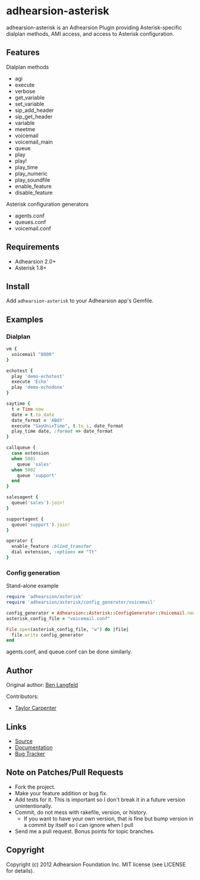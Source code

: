 adhearsion-asterisk
===========

adhearsion-asterisk is an Adhearsion Plugin providing Asterisk-specific dialplan methods, AMI access, and access to Asterisk configuration.

Features
--------

Dialplan methods

  * agi
  * execute
  * verbose
  * get_variable
  * set_variable
  * sip_add_header
  * sip_get_header
  * variable
  * meetme
  * voicemail
  * voicemail_main
  * queue
  * play
  * play!
  * play_time
  * play_numeric
  * play_soundfile
  * enable_feature
  * disable_feature

Asterisk configuration generators

  * agents.conf
  * queues.conf
  * voicemail.conf

Requirements
------------

* Adhearsion 2.0+
* Asterisk 1.8+

Install
-------

Add `adhearsion-asterisk` to your Adhearsion app's Gemfile.

Examples
--------

### Dialplan


```ruby
vm {
  voicemail "8000"
}

echotest {
  play 'demo-echotest'
  execute 'Echo'
  play 'demo-echodone'
}

saytime {
  t = Time.now
  date = t.to_date
  date_format = 'ABdY'
  execute "SayUnixTime", t.to_i, date_format
  play_time date, :format => date_format
}

callqueue {
  case extension
  when 5001
    queue 'sales'
  when 5002
    queue 'support'
  end
}

salesagent {
  queue('sales').join!
}

supportagent {
  queue('support').join!
}

operator {
  enable_feature :blind_transfer
  dial extension, :options => "Tt"
}


```

### Config generation

Stand-alone example

```ruby
require 'adhearsion/asterisk'
require 'adhearsion/asterisk/config_generator/voicemail'

config_generator = Adhearsion::Asterisk::ConfigGenerator::Voicemail.new
asterisk_config_file = "voicemail.conf"

File.open(asterisk_config_file, "w") do |file|
  file.write config_generator
end
```

agents.conf, and queue.conf can be done similarly.

Author
------

Original author: [Ben Langfeld](https://github.com/benlangfeld)

Contributors:
  * [Taylor Carpenter](https://github.com/taylor)

Links
-----
* [Source](https://github.com/adhearsion/adhearsion-asterisk)
* [Documentation](http://rdoc.info/github/adhearsion/adhearsion-asterisk/master/frames)
* [Bug Tracker](https://github.com/adhearsion/adhearsion-asterisk/issues)

Note on Patches/Pull Requests
-----------------------------

* Fork the project.
* Make your feature addition or bug fix.
* Add tests for it. This is important so I don't break it in a future version unintentionally.
* Commit, do not mess with rakefile, version, or history.
  * If you want to have your own version, that is fine but bump version in a commit by itself so I can ignore when I pull
* Send me a pull request. Bonus points for topic branches.

Copyright
---------

Copyright (c) 2012 Adhearsion Foundation Inc. MIT license (see LICENSE for details).
